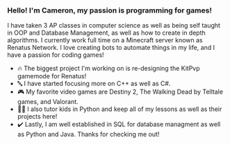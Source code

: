 ### Hello! I'm Cameron, my passion is programming for games!
I have taken 3 AP classes in computer science as well as being self taught in OOP and Database Management, as well as how to create in depth algorithms.
I currently work full time on a Minecraft server known as Renatus Network.
I love creating bots to automate things in my life, and I have a passion for coding games!
- 🔥 The biggest project I'm working on is re-designing the KitPvp gamemode for Renatus!
- 🔤 I have started focusing more on C++ as well as C#.
- 🎮 My favorite video games are Destiny 2, The Walking Dead by Telltale games, and Valorant.
- 👨‍🏫 I also tutor kids in Python and keep all of my lessons as well as their projects here!
- ✔️ Lastly, I am well established in SQL for database managment as well as Python and Java.
Thanks for checking me out!


<!--
**Raconteur37/Raconteur37** is a ✨ _special_ ✨ repository because its `README.md` (this file) appears on your GitHub profile.

Here are some ideas to get you started:

Hello! I'm Cameron, and while programming is my passion, Gits are a requirement!
I have taken 3 AP classes in computer science but I am self taught in OOP and Database Managment, as well as how to create in depth algorithms.
I currently work full time on the minecraft server known as Renatus Network.
I love creating bots to automate things in my life, and I have a passion coding for games!
- 🔥 The biggest project I'm working on is re designing the KitPvp gamemode for Renatus!
- 🔤 I have started focusing more on C++ as well as C#.
- 🎮 My favorite video games are Destiny 2 and The Walking Dead by Telltale games.
- 👨‍🏫 I also tutor kids in python and keep all of my lessons as well as their projects here!
- ❌ I know to never to use global variables or abuse static methods unless it's the only option, don't worry.
I am well established in SQL for data base managment as well as Python and Java. 
For java, I like OOP since to me, it's the most efficient. 
